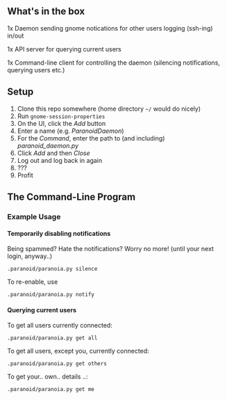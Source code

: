 ## What's in the box ##
1x   Daemon sending gnome notications for other users logging (ssh-ing) in/out

1x   API server for querying current users

1x   Command-line client for controlling the daemon (silencing notifications, querying users etc.)

## Setup ##
1. Clone this repo somewhere (home directory `~/` would do nicely)
1. Run `gnome-session-properties`
1. On the UI, click the _Add_ button
1. Enter a name (e.g. _ParanoidDaemon_)
1. For the _Command_, enter the path to (and including) _paranoid_daemon.py_
1. Click _Add_ and then _Close_
1. Log out and log back in again
1. ???
1. Profit

## The Command-Line Program ##

### Example Usage ###

#### Temporarily disabling notifications ####
Being spammed? Hate the notifications? Worry no more! (until your next login, anyway..)
```
.paranoid/paranoia.py silence
```
To re-enable, use
```
.paranoid/paranoia.py notify
```

#### Querying current users ####
To get all users currently connected:
```
.paranoid/paranoia.py get all
```
To get all users, except you, currently connected:
```
.paranoid/paranoia.py get others
```
To get your.. own.. details ..:
```
.paranoid/paranoia.py get me
```
